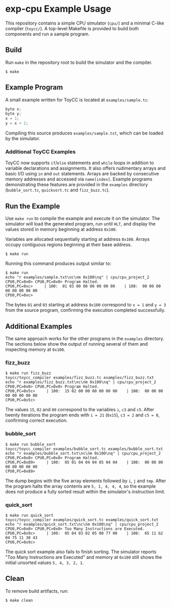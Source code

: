 # exp-cpu Example Usage

This repository contains a simple CPU simulator (`cpu/`) and a minimal C-like compiler (`toycc/`). A top-level Makefile is provided to build both components and run a sample program.

## Build

Run `make` in the repository root to build the simulator and the compiler.

```
$ make
```

## Example Program

A small example written for ToyCC is located at `examples/sample.tc`:

```c
byte x;
byte y;
x = 1;
y = x + 2;
```

Compiling this source produces `examples/sample.txt`, which can be loaded by the simulator.

### Additional ToyCC Examples

ToyCC now supports `if`/`else` statements and `while` loops in addition to
variable declarations and assignments. It also offers rudimentary arrays and
basic I/O using `in` and `out` statements. Arrays are backed by consecutive
memory addresses and accessed via `name[index]`. Example programs demonstrating
these features are provided in the `examples` directory (`bubble_sort.tc`,
`quicksort.tc` and `fizz_buzz.tc`).

## Run the Example

Use `make run` to compile the example and execute it on the simulator. The simulator will load the generated program, run until `HLT`, and display the values stored in memory beginning at address `0x100`.

Variables are allocated sequentially starting at address `0x100`. Arrays occupy
contiguous regions beginning at their base address.

```
$ make run
```

Running this command produces output similar to:

```
$ make run
echo "r examples/sample.txt\nc\nm 0x100\nq" | cpu/cpu_project_2
CPU0,PC=0x0> CPU0,PC=0x0> Program Halted.
CPU0,PC=0xc>     | 100:  01 03 00 00 00 00 00 00    | 108:  00 00 00 00 00 00 00 00
CPU0,PC=0xc>
```

The bytes `01` and `03` starting at address `0x100` correspond to `x = 1` and
`y = 3` from the source program, confirming the execution completed
successfully.

## Additional Examples

The same approach works for the other programs in the `examples` directory.
The sections below show the output of running several of them and inspecting
memory at `0x100`.

### fizz\_buzz

```
$ make run fizz_buzz
toycc/toycc_compiler examples/fizz_buzz.tc examples/fizz_buzz.txt
echo "r examples/fizz_buzz.txt\nc\nm 0x100\nq" | cpu/cpu_project_2
CPU0,PC=0x0> CPU0,PC=0x0> Program Halted.
CPU0,PC=0x5c>     | 100:  15 02 00 00 00 00 00 00    | 108:  00 00 00 00 00 00 00 00
CPU0,PC=0x5c>
```

The values `15`, `02` and `00` correspond to the variables `i`, `c3` and `c5`. After twenty iterations the program ends with `i = 21` (`0x15`), `c3 = 2` and `c5 = 0`, confirming correct execution.


### bubble\_sort

```
$ make run bubble_sort
toycc/toycc_compiler examples/bubble_sort.tc examples/bubble_sort.txt
echo "r examples/bubble_sort.txt\nc\nm 0x100\nq" | cpu/cpu_project_2
CPU0,PC=0x0> CPU0,PC=0x0> Program Halted.
CPU0,PC=0x89>     | 100:  05 01 04 04 04 05 04 04    | 108:  00 00 00 00 00 00 00 00
CPU0,PC=0x89>
```

The dump begins with the five array elements followed by `i`, `j` and `tmp`.
After the program halts the array contents are `5, 1, 4, 4, 4`, so the example does not produce a fully sorted result within the simulator's instruction limit.


### quick\_sort

```
$ make run quick_sort
toycc/toycc_compiler examples/quick_sort.tc examples/quick_sort.txt
echo "r examples/quick_sort.txt\nc\nm 0x100\nq" | cpu/cpu_project_2
CPU0,PC=0x0> CPU0,PC=0x0> Too Many Instructions are Executed.
CPU0,PC=0x9c>     | 100:  05 04 03 02 05 00 77 00    | 108:  65 11 b2 04 75 11 30 43
CPU0,PC=0x9c>
```

The quick sort example also fails to finish sorting. The simulator reports "Too Many Instructions are Executed" and memory at `0x100` still shows the initial unsorted values `5, 4, 3, 2, 1`.


## Clean

To remove build artifacts, run:

```
$ make clean
```
